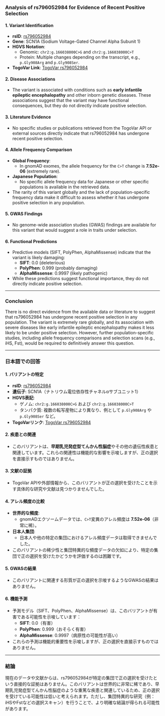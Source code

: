### Analysis of rs796052984 for Evidence of Recent Positive Selection

#### 1. **Variant Identification**
   - **rsID**: [rs796052984](https://identifiers.org/dbsnp/rs796052984)
   - **Gene**: SCN1A (Sodium Voltage-Gated Channel Alpha Subunit 1)
   - **HGVS Notation**:
     - Genomic: `chr2:g.166038000C>G` and `chr2:g.166038000C>T`
     - Protein: Multiple changes depending on the transcript, e.g., `p.Gly908Arg` and `p.Gly908Ser`.
   - **TogoVar Link**: [TogoVar rs796052984](https://togovar.org/variant/2-166038000-C-G)

#### 2. **Disease Associations**
   - The variant is associated with conditions such as **early infantile epileptic encephalopathy** and other inborn genetic diseases. These associations suggest that the variant may have functional consequences, but they do not directly indicate positive selection.

#### 3. **Literature Evidence**
   - No specific studies or publications retrieved from the TogoVar API or external sources directly indicate that rs796052984 has undergone recent positive selection.

#### 4. **Allele Frequency Comparison**
   - **Global Frequency**:
     - In gnomAD exomes, the allele frequency for the `C>T` change is **7.52e-06** (extremely rare).
   - **Japanese Population**:
     - No specific allele frequency data for Japanese or other specific populations is available in the retrieved data.
   - The rarity of this variant globally and the lack of population-specific frequency data make it difficult to assess whether it has undergone positive selection in any population.

#### 5. **GWAS Findings**
   - No genome-wide association studies (GWAS) findings are available for this variant that would suggest a role in traits under selection.

#### 6. **Functional Predictions**
   - Predictive models (SIFT, PolyPhen, AlphaMissense) indicate that the variant is likely damaging:
     - **SIFT**: 0.0 (deleterious)
     - **PolyPhen**: 0.999 (probably damaging)
     - **AlphaMissense**: 0.9997 (likely pathogenic)
   - While these predictions suggest functional importance, they do not directly indicate positive selection.

---

### Conclusion
There is no direct evidence from the available data or literature to suggest that rs796052984 has undergone recent positive selection in any population. The variant is extremely rare globally, and its association with severe diseases like early infantile epileptic encephalopathy makes it less likely to be under positive selection. However, further population-specific studies, including allele frequency comparisons and selection scans (e.g., iHS, Fst), would be required to definitively answer this question.

---

### 日本語での回答

#### 1. **バリアントの特定**
   - **rsID**: [rs796052984](https://identifiers.org/dbsnp/rs796052984)
   - **遺伝子**: SCN1A（ナトリウム電位依存性チャネルαサブユニット1）
   - **HGVS表記**:
     - ゲノム: `chr2:g.166038000C>G` および `chr2:g.166038000C>T`
     - タンパク質: 複数の転写産物により異なり、例として `p.Gly908Arg` や `p.Gly908Ser` など。
   - **TogoVarリンク**: [TogoVar rs796052984](https://togovar.org/variant/2-166038000-C-G)

#### 2. **疾患との関連**
   - このバリアントは、**早期乳児発症型てんかん性脳症**やその他の遺伝性疾患と関連しています。これらの関連性は機能的な影響を示唆しますが、正の選択を直接示すものではありません。

#### 3. **文献の証拠**
   - TogoVar APIや外部情報から、このバリアントが正の選択を受けたことを示す具体的な研究や文献は見つかりませんでした。

#### 4. **アレル頻度の比較**
   - **世界的な頻度**:
     - gnomADエクソームデータでは、`C>T`変異のアレル頻度は **7.52e-06**（非常に稀）。
   - **日本人集団**:
     - 日本人や他の特定の集団におけるアレル頻度データは取得できませんでした。
   - このバリアントの稀少性と集団特異的な頻度データの欠如により、特定の集団で正の選択を受けたかどうかを評価するのは困難です。

#### 5. **GWASの結果**
   - このバリアントに関連する形質が正の選択を示唆するようなGWASの結果はありません。

#### 6. **機能予測**
   - 予測モデル（SIFT、PolyPhen、AlphaMissense）は、このバリアントが有害である可能性を示唆しています：
     - **SIFT**: 0.0（有害）
     - **PolyPhen**: 0.999（おそらく有害）
     - **AlphaMissense**: 0.9997（病原性の可能性が高い）
   - これらの予測は機能的重要性を示唆しますが、正の選択を直接示すものではありません。

---

### 結論
現在のデータや文献からは、rs796052984が特定の集団で正の選択を受けたという直接的な証拠はありません。このバリアントは世界的に非常に稀であり、早期乳児発症型てんかん性脳症のような重篤な疾患と関連しているため、正の選択を受けている可能性は低いと考えられます。ただし、集団特異的な研究（例：iHSやFstなどの選択スキャン）を行うことで、より明確な結論が得られる可能性があります。